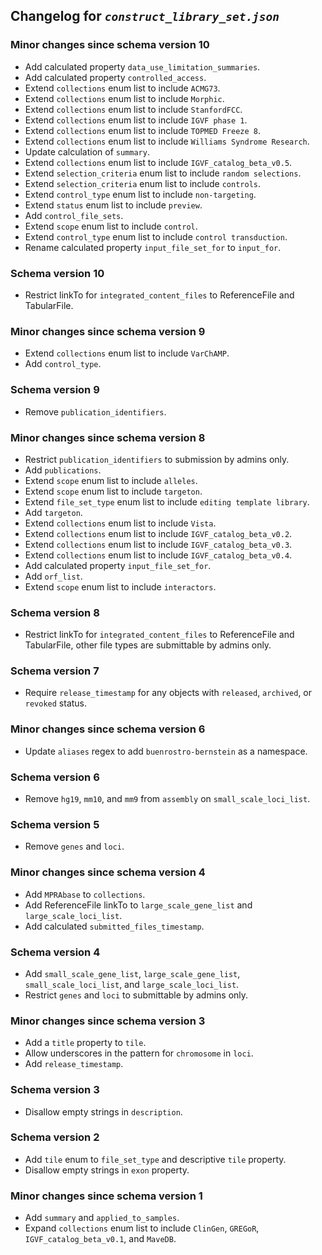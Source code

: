 ## Changelog for *`construct_library_set.json`*

### Minor changes since schema version 10

* Add calculated property `data_use_limitation_summaries`.
* Add calculated property `controlled_access`.
* Extend `collections` enum list to include `ACMG73`.
* Extend `collections` enum list to include `Morphic`.
* Extend `collections` enum list to include `StanfordFCC`.
* Extend `collections` enum list to include `IGVF phase 1`.
* Extend `collections` enum list to include `TOPMED Freeze 8`.
* Extend `collections` enum list to include `Williams Syndrome Research`.
* Update calculation of `summary`.
* Extend `collections` enum list to include `IGVF_catalog_beta_v0.5`.
* Extend `selection_criteria` enum list to include `random selections`.
* Extend `selection_criteria` enum list to include `controls`.
* Extend `control_type` enum list to include `non-targeting`.
* Extend `status` enum list to include `preview`.
* Add `control_file_sets`.
* Extend `scope` enum list to include `control`.
* Extend `control_type` enum list to include `control transduction`.
* Rename calculated property `input_file_set_for` to `input_for`.

### Schema version 10

* Restrict linkTo for `integrated_content_files` to ReferenceFile and TabularFile.

### Minor changes since schema version 9

* Extend `collections` enum list to include `VarChAMP`.
* Add `control_type`.

### Schema version 9

* Remove `publication_identifiers`.

### Minor changes since schema version 8

* Restrict `publication_identifiers` to submission by admins only.
* Add `publications`.
* Extend `scope` enum list to include `alleles`.
* Extend `scope` enum list to include `targeton`.
* Extend `file_set_type` enum list to include `editing template library`.
* Add `targeton`.
* Extend `collections` enum list to include `Vista`.
* Extend `collections` enum list to include `IGVF_catalog_beta_v0.2`.
* Extend `collections` enum list to include `IGVF_catalog_beta_v0.3`.
* Extend `collections` enum list to include `IGVF_catalog_beta_v0.4`.
* Add calculated property `input_file_set_for`.
* Add `orf_list`.
* Extend `scope` enum list to include `interactors`.

### Schema version 8

* Restrict linkTo for `integrated_content_files` to ReferenceFile and TabularFile, other file types are submittable by admins only.

### Schema version 7

* Require `release_timestamp` for any objects with `released`, `archived`, or `revoked` status.

### Minor changes since schema version 6

* Update `aliases` regex to add `buenrostro-bernstein` as a namespace.

### Schema version 6

* Remove `hg19`, `mm10`, and `mm9` from `assembly` on `small_scale_loci_list`.

### Schema version 5

* Remove `genes` and `loci`.

### Minor changes since schema version 4

* Add `MPRAbase` to `collections`.
* Add ReferenceFile linkTo to `large_scale_gene_list` and `large_scale_loci_list`.
* Add calculated `submitted_files_timestamp`.

### Schema version 4

* Add `small_scale_gene_list`, `large_scale_gene_list`, `small_scale_loci_list`, and `large_scale_loci_list`.
* Restrict `genes` and `loci` to submittable by admins only.

### Minor changes since schema version 3

* Add a `title` property to `tile`.
* Allow underscores in the pattern for `chromosome` in `loci`.
* Add `release_timestamp`.

### Schema version 3

* Disallow empty strings in `description`.

### Schema version 2

* Add `tile` enum to `file_set_type` and descriptive `tile` property.
* Disallow empty strings in `exon` property.

### Minor changes since schema version 1

* Add `summary` and `applied_to_samples`.
* Expand `collections` enum list to include `ClinGen`, `GREGoR`, `IGVF_catalog_beta_v0.1`, and `MaveDB`.
